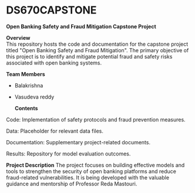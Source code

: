 # DS670CAPSTONE
**Open Banking Safety and Fraud Mitigation Capstone Project**

**Overview**  
This repository hosts the code and documentation for the capstone project titled "Open Banking Safety and Fraud Mitigation". The primary objective of this project is to identify and mitigate potential fraud and safety risks associated with open banking systems.

**Team Members**  
- Balakrishna 
- Vasudeva reddy

  **Contents**
  
Code: Implementation of safety protocols and fraud prevention measures.

Data: Placeholder for relevant data files.

Documentation: Supplementary project-related documents.

Results: Repository for model evaluation outcomes.  

**Project Description**
The project focuses on building effective models and tools to strengthen the security of open banking platforms and reduce fraud-related vulnerabilities. It is being developed with the valuable guidance and mentorship of Professor Reda Mastouri.
